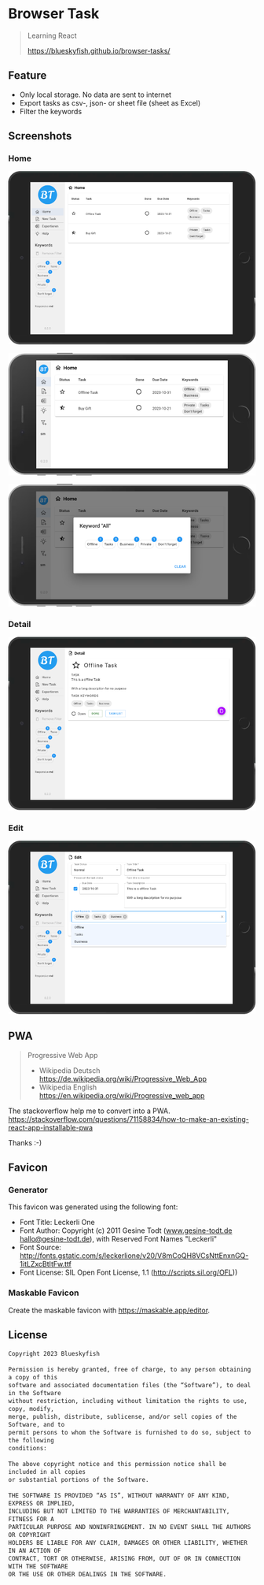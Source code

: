
# Browser Task

> Learning React
> 
> <https://blueskyfish.github.io/browser-tasks/>

## Feature

* Only local storage. No data are sent to internet
* Export tasks as csv-, json- or sheet file (sheet as Excel)
* Filter the keywords


## Screenshots

### Home

![Browser Tasks (iPad)](screenshot-ipad-home.png)

![Browser Tasks (Mobile)](screenshot-mobile.png)

![Browser Tasks (Mobile Filter)](screenshot-mobile-filter.png)

### Detail

![Browser Tasks (iPad)](screenshot-ipad-detail.png)

### Edit

![Browser Tasks (Edit)](screenshot-ipad-edit.png)

## PWA

> Progressive Web App
> 
> * Wikipedia Deutsch <https://de.wikipedia.org/wiki/Progressive_Web_App>
> * Wikipedia English <https://en.wikipedia.org/wiki/Progressive_web_app>

The stackoverflow help me to convert into a PWA.
<https://stackoverflow.com/questions/71158834/how-to-make-an-existing-react-app-installable-pwa>

Thanks :-)

## Favicon

### Generator

This favicon was generated using the following font:

- Font Title: Leckerli One
- Font Author: Copyright (c) 2011 Gesine Todt (www.gesine-todt.de hallo@gesine-todt.de), with Reserved Font Names "Leckerli"
- Font Source: http://fonts.gstatic.com/s/leckerlione/v20/V8mCoQH8VCsNttEnxnGQ-1itLZxcBtItFw.ttf
- Font License: SIL Open Font License, 1.1 (http://scripts.sil.org/OFL))

### Maskable Favicon

Create the maskable favicon with <https://maskable.app/editor>.


## License

```text
Copyright 2023 Blueskyfish

Permission is hereby granted, free of charge, to any person obtaining a copy of this
software and associated documentation files (the “Software”), to deal in the Software
without restriction, including without limitation the rights to use, copy, modify,
merge, publish, distribute, sublicense, and/or sell copies of the Software, and to
permit persons to whom the Software is furnished to do so, subject to the following
conditions:

The above copyright notice and this permission notice shall be included in all copies
or substantial portions of the Software.

THE SOFTWARE IS PROVIDED “AS IS”, WITHOUT WARRANTY OF ANY KIND, EXPRESS OR IMPLIED,
INCLUDING BUT NOT LIMITED TO THE WARRANTIES OF MERCHANTABILITY, FITNESS FOR A
PARTICULAR PURPOSE AND NONINFRINGEMENT. IN NO EVENT SHALL THE AUTHORS OR COPYRIGHT
HOLDERS BE LIABLE FOR ANY CLAIM, DAMAGES OR OTHER LIABILITY, WHETHER IN AN ACTION OF
CONTRACT, TORT OR OTHERWISE, ARISING FROM, OUT OF OR IN CONNECTION WITH THE SOFTWARE
OR THE USE OR OTHER DEALINGS IN THE SOFTWARE.
```